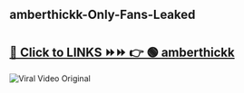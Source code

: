 
 ## amberthickk-Only-Fans-Leaked

# <h2><a href="https://clipsfans.com/amberthickk&ref=git">🔗 Click to LINKS ⏩⏩ 👉 🟢 amberthickk </a></h2>

<a href="https://clipsfans.com/amberthickk&ref=git" rel="nofollow" data-target="animated-image.originalLink"><img src="https://i.ibb.co.com/xMMVF88/686577567.gif" alt="Viral Video Original" style="max-width: 100%; display: inline-block;" data-target="animated-image.originalImage"></a>
